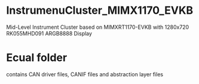 # InstrumenuCluster_MIMX1170_EVKB
Mid-Level Instrument Cluster based on MIMXRT1170-EVKB with 1280x720 RK055MHD091 ARGB8888 Display

# Ecual folder
contains CAN driver files, CANIF files and abstraction layer files
